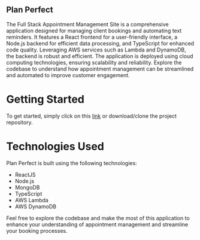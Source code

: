 ## Plan Perfect
The Full Stack Appointment Management Site is a comprehensive application designed for managing client bookings and automating text reminders. It features a React frontend for a user-friendly interface, a Node.js backend for efficient data processing, and TypeScript for enhanced code quality. Leveraging AWS services such as Lambda and DynamoDB, the backend is robust and efficient. The application is deployed using cloud computing technologies, ensuring scalability and reliability. Explore the codebase to understand how appointment management can be streamlined and automated to improve customer engagement.

# Getting Started
To get started, simply click on this [link](https://myappointmentmanager.link/login) or download/clone the project repository.

# Technologies Used
Plan Perfect is built using the following technologies:

- ReactJS
- Node.js
- MongoDB
- TypeScript
- AWS Lambda
- AWS DynamoDB

Feel free to explore the codebase and make the most of this application to enhance your understanding of appointment management and streamline your booking processes.

